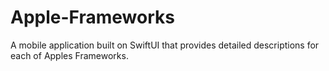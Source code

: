 # Apple-Frameworks
A mobile application built on SwiftUI that provides detailed descriptions for each of Apples Frameworks.
